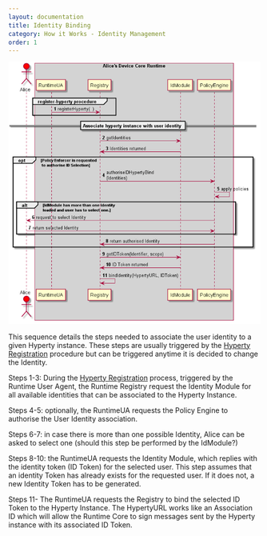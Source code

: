 ```yaml
---
layout: documentation
title: Identity Binding
category: How it Works - Identity Management
order: 1
---
```


![Figure @runtime-ident-man-user-to-hyperty-binding-scheme: Associate User Identity to Hyperty Instance](user-to-hyperty-binding-scheme.png)

This sequence details the steps needed to associate the user identity to a given Hyperty instance. These steps are usually triggered by the [Hyperty Registration](../basics/register-hyperty.md) procedure but can be triggered anytime it is decided to change the Identity.

Steps 1-3: During the [Hyperty Registration](../basics/register-hyperty.md) process, triggered by the Runtime User Agent, the Runtime Registry request the Identity Module for all available identities that can be associated to the Hyperty Instance.

Steps 4-5: optionally, the RuntimeUA requests the Policy Engine to authorise the User Identity association.

Steps 6-7: in case there is more than one possible Identity, Alice can be asked to select one (should this step be performed by the IdModule?)

Steps 8-10: the RuntimeUA requests the Identity Module, which replies with the identity token (ID Token) for the selected user. This step assumes that an identity Token has already exists for the requested user. If it does not, a new Identity Token has to be generated.

Steps 11- The RuntimeUA requests the Registry to bind the selected ID Token to the Hyperty Instance. The HypertyURL works like an Association ID which will allow the Runtime Core to sign messages sent by the Hyperty instance with its associated ID Token.
